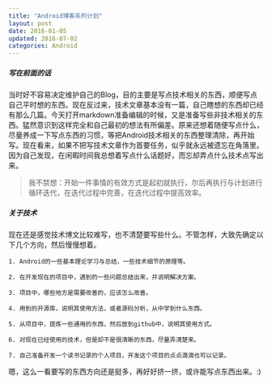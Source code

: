 ```yaml
---
title: "Android博客系列计划"
layout: post
date: 2016-01-05
updated: 2016-07-02
categories: Android
---
```


##### 写在前面的话

当时好不容易决定维护自己的Blog，目的主要是写点技术相关的东西，顺便写点自己平时想的东西。现在反过来，技术文章基本没有一篇，自己瞎想的东西却已经有那么几篇。今天打开markdown准备编辑的时候，又是准备写些非技术相关的东西。猛然意识到这样完全和自己最初的想法有所偏差。原来还想着随便写点什么，尽量养成一下写点东西的习惯，等把Android技术相关的东西整理清除，再开始写。现在看来，如果不把写技术文章作为首要任务，似乎就永远被遗忘在角落里。因为自己发现，在闲暇时间我总想着写点什么话题好，而忘却弄点什么技术点写出来。

> 我不禁想：开始一件事情的有效方式是起初就执行，尔后再执行与计划进行循环迭代，在迭代过程中完善，在迭代过程中提高效率。

##### 关于技术

现在还是感觉技术博文比较难写，也不清楚要写些什么。不管怎样，大致先确定以下几个方向，然后慢慢想着。

```
1. Android的一些基本理论学习与总结，一些技术细节的原理等。

2. 在开发现在的项目中，遇到的一些问题总结出来，并说明解决方案。

3. 项目中，哪些地方是需要改善的，应该怎么改善。

4. 用到的开源库，说明其使用方法，或者源码分析，从中学到什么东西。

5. 从项目中，提炼一些通用的东西，然后放到github中，说明其使用方式。

6. 对现在已经使用的技术，但是却不是很清晰的东西，尽量弄清楚来。

7. 自己准备开发一个读书记录的个人项目，开发这个项目的点点滴滴也可以记录。
```

嗯，这么一看要写的东西方向还是挺多，再好好挤一挤，或许能写点东西出来。:)
